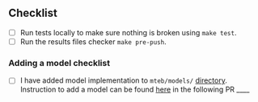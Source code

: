 <!-- If you are submitting a dataset or a model for the model registry, please use the corresponding checklists below. Otherwise, feel free to remove them. -->

<!-- add additional description, question etc. related to the new dataset -->


## Checklist
<!-- Please do not delete this -->

- [ ] Run tests locally to make sure nothing is broken using `make test`. 
- [ ] Run the results files checker `make pre-push`.

### Adding a model checklist
<!-- 
When adding a model to the model registry
see also https://github.com/embeddings-benchmark/mteb/blob/main/docs/reproducible_workflow.md
-->

- [ ] I have added model implementation to `mteb/models/` [directory](https://github.com/embeddings-benchmark/mteb/tree/main/mteb/models). Instruction to add a model can be found [here](https://github.com/embeddings-benchmark/mteb/blob/main/docs/reproducible_workflow.md) in the following PR ____

